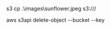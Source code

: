 s3 cp .\images\sunflower.jpeg s3://<bucket name>/<name of the image>

aws s3api delete-object --bucket <bucket name> --key <name of the image>
